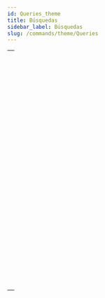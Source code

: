 ```yaml
---
id: Queries_theme
title: Búsquedas
sidebar_label: Búsquedas
slug: /commands/theme/Queries
---
```


|                                                                                                                               |
| ----------------------------------------------------------------------------------------------------------------------------- |
| [<!-- INCLUDE #_command_.DESCRIBE QUERY EXECUTION.Syntax -->](../../commands-legacy/describe-query-execution.md)<br/>         |
| [<!-- INCLUDE #_command_.Find in field.Syntax -->](../../commands-legacy/find-in-field.md)<br/>                               |
| [<!-- INCLUDE #_command_.GET QUERY DESTINATION.Syntax -->](../../commands-legacy/get-query-destination.md)<br/>               |
| [<!-- INCLUDE #_command_.Get query limit.Syntax -->](../../commands-legacy/get-query-limit.md)<br/>                           |
| [<!-- INCLUDE #_command_.Last query path.Syntax -->](../../commands-legacy/last-query-path.md)<br/>                           |
| [<!-- INCLUDE #_command_.Last query plan.Syntax -->](../../commands-legacy/last-query-plan.md)<br/>                           |
| [<!-- INCLUDE #_command_.ORDER BY.Syntax -->](../../commands-legacy/order-by.md)<br/>                                         |
| [<!-- INCLUDE #_command_.ORDER BY ATTRIBUTE.Syntax -->](../../commands-legacy/order-by-attribute.md)<br/>                     |
| [<!-- INCLUDE #_command_.ORDER BY FORMULA.Syntax -->](../../commands-legacy/order-by-formula.md)<br/>                         |
| [<!-- INCLUDE #_command_.QUERY.Syntax -->](../../commands-legacy/query.md)<br/>                                               |
| [<!-- INCLUDE #_command_.QUERY BY ATTRIBUTE.Syntax -->](../../commands-legacy/query-by-attribute.md)<br/>                     |
| [<!-- INCLUDE #_command_.QUERY BY EXAMPLE.Syntax -->](../../commands-legacy/query-by-example.md)<br/>                         |
| [<!-- INCLUDE #_command_.QUERY BY FORMULA.Syntax -->](../../commands-legacy/query-by-formula.md)<br/>                         |
| [<!-- INCLUDE #_command_.QUERY SELECTION.Syntax -->](../../commands-legacy/query-selection.md)<br/>                           |
| [<!-- INCLUDE #_command_.QUERY SELECTION BY ATTRIBUTE.Syntax -->](../../commands-legacy/query-selection-by-attribute.md)<br/> |
| [<!-- INCLUDE #_command_.QUERY SELECTION BY FORMULA.Syntax -->](../../commands-legacy/query-selection-by-formula.md)<br/>     |
| [<!-- INCLUDE #_command_.QUERY SELECTION WITH ARRAY.Syntax -->](../../commands-legacy/query-selection-with-array.md)<br/>     |
| [<!-- INCLUDE #_command_.QUERY WITH ARRAY.Syntax -->](../../commands-legacy/query-with-array.md)<br/>                         |
| [<!-- INCLUDE #_command_.SET QUERY AND LOCK.Syntax -->](../../commands-legacy/set-query-and-lock.md)<br/>                     |
| [<!-- INCLUDE #_command_.SET QUERY DESTINATION.Syntax -->](../../commands-legacy/set-query-destination.md)<br/>               |
| [<!-- INCLUDE #_command_.SET QUERY LIMIT.Syntax -->](../../commands-legacy/set-query-limit.md)<br/>                           |
